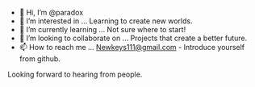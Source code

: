 - 👋 Hi, I’m @paradox
- 👀 I’m interested in ... Learning to create new worlds.
- 🌱 I’m currently learning ... Not sure where to start!
- 💞️ I’m looking to collaborate on ... Projects that create a better future.
- 📫 How to reach me ... Newkeys111@gmail.com - Introduce yourself from github. 

<!---
paradox/paradox is a ✨ special ✨ repository because its `README.md` (this file) appears on your GitHub profile.
You can click the Preview link to take a look at your changes.
--->
Looking forward to hearing from people. 
